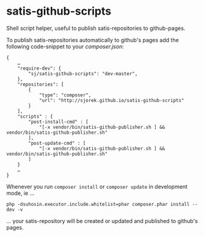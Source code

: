 satis-github-scripts
====================

Shell script helper, useful to publish satis-repositories to github-pages.

To publish satis-repositories automatically to github's pages add the following
code-snippet to your *composer.json*:

    {
        …
        "require-dev": {
            "sj/satis-github-scripts": "dev-master",
        },
        "repositories": [
            {
                "type": "composer",
                "url": "http://sjorek.github.io/satis-github-scripts"
            }
        ],
        "scripts" : {
            "post-install-cmd" : [
                "[-x vendor/bin/satis-github-publisher.sh ] && vendor/bin/satis-github-publisher.sh"
            ],
            "post-update-cmd" : [
                "[-x vendor/bin/satis-github-publisher.sh ] && vendor/bin/satis-github-publisher.sh"
            ]
        }
        …
    }

Whenever you run `composer install` or `composer update` in development mode, ie …

    php -dsuhosin.executor.include.whitelist=phar composer.phar install --dev -v

… your satis-repository will be created or updated and published to github's pages.